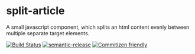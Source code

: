# split-article

A small javascript component, which splits an html content evenly between multiple separate target elements.

[![Build Status](https://travis-ci.org/meszaros-lajos-gyorgy/split-article.svg?branch=master)](https://travis-ci.org/meszaros-lajos-gyorgy/split-article)
[![semantic-release](https://img.shields.io/badge/%20%20%F0%9F%93%A6%F0%9F%9A%80-semantic--release-e10079.svg)](https://github.com/semantic-release/semantic-release)
[![Commitizen friendly](https://img.shields.io/badge/commitizen-friendly-brightgreen.svg)](http://commitizen.github.io/cz-cli/)
